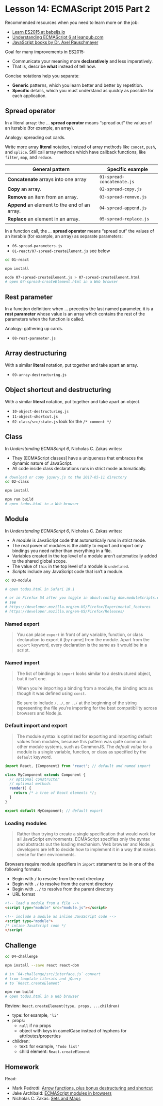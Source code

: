 # Lesson 14: ECMAScript 2015 Part 2

Recommended resources when you need to learn more on the job:

* [Learn ES2015 at babeljs.io](https://babeljs.io/learn-es2015/)
* [Understanding ECMAScript 6 at leanpub.com](https://leanpub.com/understandinges6)
* [JavaScript books by Dr. Axel Rauschmayer](http://exploringjs.com/)

Goal for many improvements in ES2015:

* Communicate your meaning more **declaratively** and less imperatively.
* That is, describe **what** instead of tell how.

Concise notations help you separate:

* **Generic** patterns, which you learn better and better by repetition.
* **Specific** details, which you must understand as quickly as possible for each application.

## Spread operator

In a literal array: the ... **spread operator** means “spread out” the values of an iterable (for example, an array).

Analogy: spreading out cards.

Write more array **literal** notation, instead of array methods like `concat`, `push`, and `splice`.
Still call array methods which have callback functions, like `filter`, `map`, and `reduce`.

| General pattern | Specific example |
| --- | --- |
| **Concatenate** arrays into one array | `01-spread-concatenate.js` |
| **Copy** an array. | `02-spread-copy.js` |
| **Remove** an item from an array. | `03-spread-remove.js` |
| **Append** an element to the end of an array. | `04-spread-append.js` |
| **Replace** an element in an array. | `05-spread-replace.js` |

In a function call, the ... **spread operator** means “spread out” the values of an iterable (for example, an array) as separate parameters:

* `06-spread-parameters.js`
* `01-react/07-spread-createElement.js` see below

```sh
cd 01-react

npm install

node 07-spread-createElement.js > 07-spread-createElement.html
# open 07-spread-createElement.html in a Web browser
```

## Rest parameter

In a function definition: when ... precedes the last named parameter, it is a **rest parameter** whose  value is an array which contains the rest of the parameters when the function is called.

Analogy: gathering up cards.

* `08-rest-parameter.js`

## Array destructuring

With a similar **literal** notation, put together and take apart an array.

* `09-array-destructuring.js`

## Object shortcut and destructuring

With a similar **literal** notation, put together and take apart an object.

* `10-object-destructuring.js`
* `11-object-shortcut.js`
* `02-class/src/state.js` look for the `/* comment */`

## Class

In *Understanding ECMAScript 6*, Nicholas C. Zakas writes:

* They [ECMAScript classes] have a uniqueness that embraces the dynamic nature of JavaScript.
* All code inside class declarations runs in strict mode automatically.

```sh
# download or copy jquery.js to the 2017-05-11 directory
cd 02-class

npm install

npm run build
# open todos.html in a Web browser
```

## Module

In *Understanding ECMAScript 6*, Nicholas C. Zakas writes:

* A *module* is JavaScript code that automatically runs in strict mode.
* The real power of modules is the ability to export and import only bindings you need rather than everything in a file.
* Variables created in the top level of a module aren’t automatically added to the shared global scope.
* The value of `this` in the top level of a module is `undefined`.
* *Scripts* include any JavaScript code that isn’t a module.

```sh
cd 03-module

# open todos.html in Safari 10.1

# or in Firefox 54 after you toggle in about:config dom.moduleScripts.enabled
# see
# https://developer.mozilla.org/en-US/Firefox/Experimental_features
# https://developer.mozilla.org/en-US/Firefox/Releases/
```

### Named export

> You can place `export` in front of any variable, function, or class declaration to export it [by name] from the module. Apart from the `export` keyword, every declaration is the same as it would be in a script.

### Named import

> The list of bindings to `import` looks similar to a destructured object, but it isn’t one.

> When you’re importing a binding from a module, the binding acts as though it was defined using `const`.

> Be sure to include `/`, `./`, or `../` at the beginning of the string representing the file you’re importing for the best compatibility across browsers and Node.js.

### Default import and export

> The module syntax is optimized for exporting and importing default values from modules, because this pattern was quite common in other module systems, such as CommonJS. The *default value* for a module is a single variable, function, or class as specified by the `default` keyword.

```js
import React, {Component} from 'react'; // default and named import

class MyComponent extends Component {
  // optional constructor
  // optional methods
  render() {
    return /* a tree of React elements */;
  }
}

export default MyComponent; // default export
```

### Loading modules

> Rather than trying to create a single specification that would work for all JavaScript environments, ECMAScript specifies only the syntax and abstracts out the loading mechanism. Web browser and Node.js developers are left to decide how to implement it in a way that makes sense for their environments.

Browsers require module specifiers in `import` statement to be in one of the following formats:

* Begin with `/` to resolve from the root directory
* Begin with `./` to resolve from the current directory
* Begin with `../` to resolve from the parent directory
* URL format

```html
<!-- load a module from a file -->
<script type="module" src="module.js"></script>

<!-- include a module as inline JavaScript code -->
<script type="module">
/* inline JavaScript code */
</script
```

## Challenge

```sh
cd 04-challenge

npm install --save react react-dom

# in `04-challenge/src/interface.js` convert
# from template literals and jQuery
# to `React.createElement`

npm run build
# open todos.html in a Web browser
```

Review: `React.createElement(type, props, ...children)`

* type: for example, `'li'`
* props:
  * `null` if no props
  * object with keys in camelCase instead of hyphens for attributes/properties
* children:
  * text: for example, `'Todo list'`
  * child element: `React.createElement`

## Homework

Read:

* Mark Pedrotti: [Arrow functions, plus bonus destructuring and shortcut](https://speakerdeck.com/pedrottimark/arrow-functions-columbia-front-end)
* Jake Archibald: [ECMAScript modules in browsers](https://jakearchibald.com/2017/es-modules-in-browsers/)
* Nicholas C. Zakas: [Sets and Maps](https://leanpub.com/understandinges6/read#leanpub-auto-sets-and-maps)
